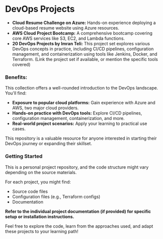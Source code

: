 # DevOps Projects

* **Cloud Resume Challenge on Azure:** Hands-on experience deploying a cloud-based resume website using Azure resources.
* **AWS Cloud Project Bootcamp:** A comprehensive bootcamp covering core AWS services like S3, EC2, and Lambda functions.
* **20 DevOps Projects by Imran Teli:** This project set explores various DevOps concepts in practice, including CI/CD pipelines, configuration management, and containerization using tools like Jenkins, Docker, and Terraform. (Link the project set if available, or mention the specific tools covered)

### Benefits:

This collection offers a well-rounded introduction to the DevOps landscape. You'll find:

* **Exposure to popular cloud platforms:** Gain experience with Azure and AWS, two major cloud providers.
* **Hands-on practice with DevOps tools:** Explore CI/CD pipelines, configuration management, containerization, and more.
* **Real-world project scenarios:** Apply your learning to practical use cases.

This repository is a valuable resource for anyone interested in starting their DevOps journey or expanding their skillset. 

### Getting Started

This is a personal project repository, and the code structure might vary depending on the source materials. 

For each project, you might find:

* Source code files 
* Configuration files (e.g., Terraform configs)
* Documentation

**Refer to the individual project documentation (if provided) for specific setup or installation instructions.**


Feel free to explore the code, learn from the approaches used, and adapt these projects to your learning path!
